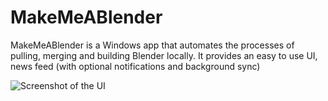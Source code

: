 # MakeMeABlender
MakeMeABlender is a Windows app that automates the processes of pulling, merging and building Blender locally. It provides an easy to use UI, news feed (with optional notifications and background sync)

![Screenshot of the UI](https://cloud-nnu7kv8ki-hack-club-bot.vercel.app/0image.png)